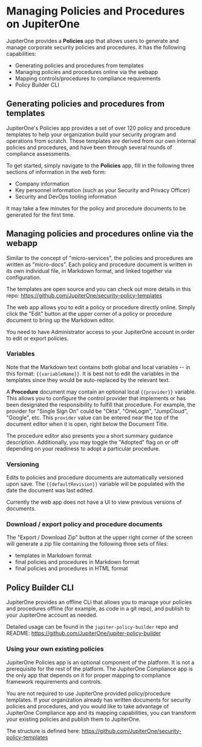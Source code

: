 # Managing Policies and Procedures on JupiterOne

JupiterOne provides a **Policies** app that allows users to generate and manage corporate security policies and procedures. It has the following capabilities:

- Generating policies and procedures from templates
- Managing policies and procedures online via the webapp
- Mapping controls/procedures to compliance requirements
- Policy Builder CLI

## Generating policies and procedures from templates

JupiterOne's Policies app provides a set of over 120 policy and procedure templates to help your organization build your security program and operations from scratch. These templates are derived from our own internal policies and procedures, and have been through several rounds of compliance assessments.

To get started, simply navigate to the **Policies** app, fill in the following three sections of information in the web form:

- Company information
- Key personnel information (such as your Security and Privacy Officer)
- Security and DevOps tooling information

It may take a few minutes for the policy and procedure documents to be generated for the first time.

## Managing policies and procedures online via the webapp

Similar to the concept of "micro-services", the policies and procedures are written as "micro-docs".  Each policy and procedure document is written in its own individual file, in Markdown format, and linked together via configuration.

The templates are open source and you can check out more details in this repo:
<https://github.com/JupiterOne/security-policy-templates>

The web app allows you to edit a policy or procedure directly online. Simply click the "Edit" button at the upper corner of a policy or procedure document to bring up the Markdown editor.

You need to have Administrator access to your JupiterOne account in order to edit or export policies.

### Variables

Note that the Markdown text contains both global and local variables -- in this format: `{{variableName}}`. It is best not to edit the variables in the templates since they would be auto-replaced by the relevant text.

A **Procedure** document may contain an optional local `{{provider}}` variable. This allows you to configure the control provider that implements or has been designated the responsibility to fulfill that procedure. For example, the provider for "Single Sign On" could be "Okta", "OneLogin", "JumpCloud", "Google", etc. This `provider` value can be entered near the top of the document editor when it is open, right below the Document Title.

The procedure editor also presents you a short summary guidance description. Additionally, you may toggle the "Adopted" flag on or off depending on your readiness to adopt a particular procedure.

### Versioning

Edits to policies and procedure documents are automatically versioned upon save. The `{{defaultRevision}}` variable will be populated with the date the document was last edited.

Currently the web app does not have a UI to view previous versions of documents.

### Download / export policy and procedure documents

The "Export / Download Zip" button at the upper right corner of the screen will generate a zip file containing the following three sets of files:

- templates in Markdown format
- final policies and procedures in Markdown format
- final policies and procedures in HTML format

## Policy Builder CLI

JupiterOne provides an offline CLI that allows you to manage your policies and procedures offline (for example, as code in a git repo), and publish to your JupiterOne account as needed.

Detailed usage can be found in the `jupiter-policy-builder` repo and README: <https://github.com/JupiterOne/jupiter-policy-builder>

### Using your own existing policies

JupiterOne Policies app is an optional component of the platform. It is not a prerequisite for the rest of the platform. The JupiterOne Compliance app is the only app that depends on it for proper mapping to compliance framework requirements and controls.

You are not required to use JupiterOne provided policy/procedure templates. If your organization already has written documents for security policies and procedures, and you would like to take advantage of JupiterOne Compliance app and its mapping capabilities, you can transform your existing policies and
publish them to JupiterOne.

The structure is defined here:
<https://github.com/JupiterOne/security-policy-templates>
